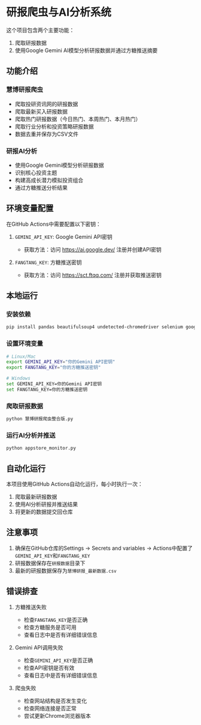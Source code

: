 # 研报爬虫与AI分析系统

这个项目包含两个主要功能：
1. 爬取研报数据
2. 使用Google Gemini AI模型分析研报数据并通过方糖推送摘要

## 功能介绍

### 慧博研报爬虫
- 爬取投研资讯网的研报数据
- 爬取最新买入研报数据
- 爬取热门研报数据（今日热门、本周热门、本月热门）
- 爬取行业分析和投资策略研报数据
- 数据去重并保存为CSV文件

### 研报AI分析
- 使用Google Gemini模型分析研报数据
- 识别核心投资主题
- 构建高成长潜力模拟投资组合
- 通过方糖推送分析结果

## 环境变量配置

在GitHub Actions中需要配置以下密钥：

1. `GEMINI_API_KEY`: Google Gemini API密钥
   - 获取方法：访问 https://ai.google.dev/ 注册并创建API密钥


2. `FANGTANG_KEY`: 方糖推送密钥
   - 获取方法：访问 https://sct.ftqq.com/ 注册并获取推送密钥


## 本地运行

### 安装依赖
```bash
pip install pandas beautifulsoup4 undetected-chromedriver selenium google-generativeai requests
```

### 设置环境变量
```bash
# Linux/Mac
export GEMINI_API_KEY="你的Gemini API密钥"
export FANGTANG_KEY="你的方糖推送密钥"

# Windows
set GEMINI_API_KEY=你的Gemini API密钥
set FANGTANG_KEY=你的方糖推送密钥
```

### 爬取研报数据
```bash
python 慧博研报爬虫整合版.py
```

### 运行AI分析并推送
```bash
python appstore_monitor.py
```

## 自动化运行

本项目使用GitHub Actions自动化运行，每小时执行一次：
1. 爬取最新研报数据
2. 使用AI分析研报并推送结果
3. 将更新的数据提交回仓库

## 注意事项

1. 确保在GitHub仓库的Settings -> Secrets and variables -> Actions中配置了`GEMINI_API_KEY`和`FANGTANG_KEY`
2. 研报数据保存在`研报数据`目录下
3. 最新的研报数据保存为`慧博研报_最新数据.csv`

## 错误排查

1. 方糖推送失败
   - 检查`FANGTANG_KEY`是否正确
   - 检查方糖服务是否可用
   - 查看日志中是否有详细错误信息

2. Gemini API调用失败
   - 检查`GEMINI_API_KEY`是否正确
   - 检查API密钥是否有效
   - 查看日志中是否有详细错误信息

3. 爬虫失败
   - 检查网站结构是否发生变化
   - 检查网络连接是否正常
   - 尝试更新Chrome浏览器版本
